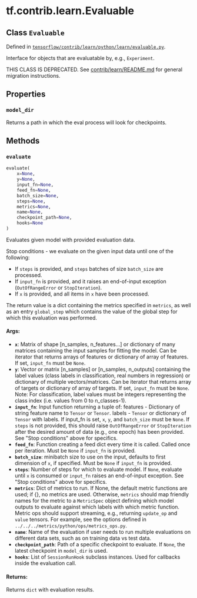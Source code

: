 <div itemscope itemtype="http://developers.google.com/ReferenceObject">
<meta itemprop="name" content="tf.contrib.learn.Evaluable" />
<meta itemprop="path" content="Stable" />
<meta itemprop="property" content="model_dir"/>
<meta itemprop="property" content="evaluate"/>
</div>

# tf.contrib.learn.Evaluable

## Class `Evaluable`





Defined in [`tensorflow/contrib/learn/python/learn/evaluable.py`](/code/stable/tensorflow/contrib/learn/python/learn/evaluable.py).

Interface for objects that are evaluatable by, e.g., `Experiment`.

THIS CLASS IS DEPRECATED. See
[contrib/learn/README.md](https://www.tensorflow.org/code/tensorflow/contrib/learn/README.md)
for general migration instructions.

## Properties

<h3 id="model_dir"><code>model_dir</code></h3>

Returns a path in which the eval process will look for checkpoints.



## Methods

<h3 id="evaluate"><code>evaluate</code></h3>

``` python
evaluate(
    x=None,
    y=None,
    input_fn=None,
    feed_fn=None,
    batch_size=None,
    steps=None,
    metrics=None,
    name=None,
    checkpoint_path=None,
    hooks=None
)
```

Evaluates given model with provided evaluation data.

Stop conditions - we evaluate on the given input data until one of the
following:
- If `steps` is provided, and `steps` batches of size `batch_size` are
processed.
- If `input_fn` is provided, and it raises an end-of-input
exception (`OutOfRangeError` or `StopIteration`).
- If `x` is provided, and all items in `x` have been processed.

The return value is a dict containing the metrics specified in `metrics`, as
well as an entry `global_step` which contains the value of the global step
for which this evaluation was performed.

#### Args:

* <b>`x`</b>: Matrix of shape [n_samples, n_features...] or dictionary of many
    matrices
    containing the input samples for fitting the model. Can be iterator that
      returns
    arrays of features or dictionary of array of features. If set,
      `input_fn` must
    be `None`.
* <b>`y`</b>: Vector or matrix [n_samples] or [n_samples, n_outputs] containing the
    label values (class labels in classification, real numbers in
    regression) or dictionary of multiple vectors/matrices. Can be iterator
    that returns array of targets or dictionary of array of targets. If set,
    `input_fn` must be `None`. Note: For classification, label values must
    be integers representing the class index (i.e. values from 0 to
    n_classes-1).
* <b>`input_fn`</b>: Input function returning a tuple of:
    features - Dictionary of string feature name to `Tensor` or `Tensor`.
    labels - `Tensor` or dictionary of `Tensor` with labels.
    If input_fn is set, `x`, `y`, and `batch_size` must be `None`. If
    `steps` is not provided, this should raise `OutOfRangeError` or
    `StopIteration` after the desired amount of data (e.g., one epoch) has
    been provided. See "Stop conditions" above for specifics.
* <b>`feed_fn`</b>: Function creating a feed dict every time it is called. Called
    once per iteration. Must be `None` if `input_fn` is provided.
* <b>`batch_size`</b>: minibatch size to use on the input, defaults to first
    dimension of `x`, if specified. Must be `None` if `input_fn` is
    provided.
* <b>`steps`</b>: Number of steps for which to evaluate model. If `None`, evaluate
    until `x` is consumed or `input_fn` raises an end-of-input exception.
    See "Stop conditions" above for specifics.
* <b>`metrics`</b>: Dict of metrics to run. If None, the default metric functions
    are used; if {}, no metrics are used. Otherwise, `metrics` should map
    friendly names for the metric to a `MetricSpec` object defining which
    model outputs to evaluate against which labels with which metric
    function.
    Metric ops should support streaming, e.g., returning `update_op` and
    `value` tensors. For example, see the options defined in
    `../../../metrics/python/ops/metrics_ops.py`.
* <b>`name`</b>: Name of the evaluation if user needs to run multiple evaluations on
    different data sets, such as on training data vs test data.
* <b>`checkpoint_path`</b>: Path of a specific checkpoint to evaluate. If `None`, the
    latest checkpoint in `model_dir` is used.
* <b>`hooks`</b>: List of `SessionRunHook` subclass instances. Used for callbacks
    inside the evaluation call.


#### Returns:

Returns `dict` with evaluation results.



